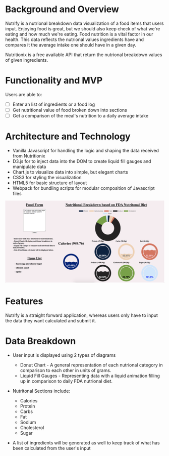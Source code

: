 # Background and Overview
Nutrify is a nutrional breakdown data visualization of a food items that users input.
Enjoying food is great, but we should also keep check of what we're eating and how much we're eating. Food nutrition is a vital factor in our health.
This data reflects the nutrional values ingredients have and compares it the average intake one should have in a given day.

Nutritionix is a free available API that return the nutrional breakdown values of given ingredients.

# Functionality and MVP
Users are able to:
- [ ] Enter an list of ingredients or a food log
- [ ] Get nutritional value of food broken down into sections
- [ ] Get a comparison of the meal's nutrition to a daily average intake

<!-- # Wireframes
![Wireframe](./wireframe_image/wireframe.jpg) -->

# Architecture and Technology

- Vanilla Javascript for handling the logic and shaping the data received from Nutritionix
- D3.js for to inject data into the DOM to create liquid fill gauges and manipulate data
- Chart.js to visualize data into simple, but elegant charts
- CSS3 for styling the visualization
- HTML5 for basic structure of layout
- Webpack for bundling scripts for modular composition of Javascript files


![](./assets/images/Nutrify.png)

# Features

Nutrify is a straight forward application, whereas users only have to input the data they want calculated and submit it.

# Data Breakdown

- User input is displayed using 2 types of diagrams 
  * Donut Chart - A general representation of each nutrional category in comparison to each other in units of grams.
  * Liquid Fill Gauges - Representing data with a liquid animation filling up in comparison to daily FDA nutrional diet.

- Nutritonal Sections include:
  * Calories
  * Protein
  * Carbs
  * Fat
  * Sodium
  * Cholesterol
  * Sugar

- A list of ingredients will be generated as well to keep track of what has been calculated from the user's input





<!-- # Implementation Timeline
## 8/13 Tuesday 
* Research D3 charts
* Research Chart.js
* Fetch data from API
* Format/filter necessary data for charts

## 8/14 Wednesday
* Find new API to replace down API
* Format/filter new data
* Start structuring design layout

## 8/15 Thursday
* Researching D3 Liquid Fill Gauge
* Structuring design layout

## 8/16 Friday
* Implementing D3 Liquid Fill Gauge 
* Structuring design layout

## 8/17 Saturday
* Implement CSS styling and effects accordingly
 -->

